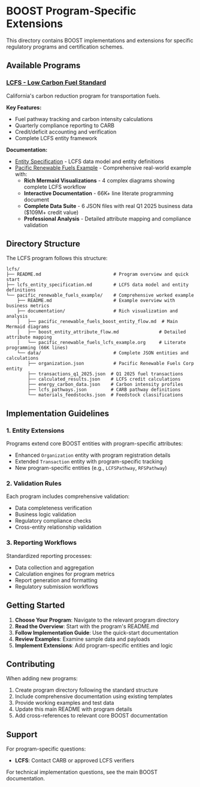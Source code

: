 # BOOST Program-Specific Extensions

This directory contains BOOST implementations and extensions for specific regulatory programs and certification schemes.

## Available Programs

### [LCFS - Low Carbon Fuel Standard](./lcfs/)
California's carbon reduction program for transportation fuels.

**Key Features:**
- Fuel pathway tracking and carbon intensity calculations
- Quarterly compliance reporting to CARB
- Credit/deficit accounting and verification
- Complete LCFS entity framework

**Documentation:**
- [Entity Specification](./lcfs/lcfs_entity_specification.md) - LCFS data model and entity definitions
- [Pacific Renewable Fuels Example](./lcfs/pacific_renewable_fuels_example/) - Comprehensive real-world example with:
  - **Rich Mermaid Visualizations** - 4 complex diagrams showing complete LCFS workflow
  - **Interactive Documentation** - 66K+ line literate programming document 
  - **Complete Data Suite** - 6 JSON files with real Q1 2025 business data ($109M+ credit value)
  - **Professional Analysis** - Detailed attribute mapping and compliance validation

## Directory Structure

The LCFS program follows this structure:

```
lcfs/
├── README.md                           # Program overview and quick start
├── lcfs_entity_specification.md        # LCFS data model and entity definitions
└── pacific_renewable_fuels_example/    # Comprehensive worked example
    ├── README.md                       # Example overview with business metrics
    ├── documentation/                  # Rich visualization and analysis
    │   ├── pacific_renewable_fuels_boost_entity_flow.md  # Main Mermaid diagrams
    │   ├── boost_entity_attribute_flow.md               # Detailed attribute mapping
    │   └── pacific_renewable_fuels_lcfs_example.org     # Literate programming (66K lines)
    └── data/                           # Complete JSON entities and calculations
        ├── organization.json           # Pacific Renewable Fuels Corp entity
        ├── transactions_q1_2025.json  # Q1 2025 fuel transactions
        ├── calculated_results.json    # LCFS credit calculations
        ├── energy_carbon_data.json    # Carbon intensity profiles
        ├── lcfs_pathways.json         # CARB pathway definitions
        └── materials_feedstocks.json  # Feedstock classifications
```

## Implementation Guidelines

### 1. Entity Extensions
Programs extend core BOOST entities with program-specific attributes:
- Enhanced `Organization` entity with program registration details
- Extended `Transaction` entity with program-specific tracking
- New program-specific entities (e.g., `LCFSPathway`, `RFSPathway`)

### 2. Validation Rules
Each program includes comprehensive validation:
- Data completeness verification
- Business logic validation
- Regulatory compliance checks
- Cross-entity relationship validation

### 3. Reporting Workflows
Standardized reporting processes:
- Data collection and aggregation
- Calculation engines for program metrics
- Report generation and formatting
- Regulatory submission workflows

## Getting Started

1. **Choose Your Program**: Navigate to the relevant program directory
2. **Read the Overview**: Start with the program's README.md
3. **Follow Implementation Guide**: Use the quick-start documentation
4. **Review Examples**: Examine sample data and payloads
5. **Implement Extensions**: Add program-specific entities and logic

## Contributing

When adding new programs:

1. Create program directory following the standard structure
2. Include comprehensive documentation using existing templates
3. Provide working examples and test data
4. Update this main README with program details
5. Add cross-references to relevant core BOOST documentation

## Support

For program-specific questions:
- **LCFS**: Contact CARB or approved LCFS verifiers

For technical implementation questions, see the main BOOST documentation.